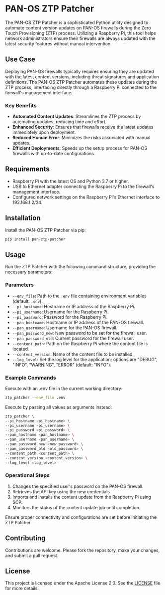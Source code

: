 # PAN-OS ZTP Patcher

The PAN-OS ZTP Patcher is a sophisticated Python utility designed to automate content version updates on PAN-OS firewalls during the Zero Touch Provisioning (ZTP) process. Utilizing a Raspberry Pi, this tool helps network administrators ensure their firewalls are always updated with the latest security features without manual intervention.

## Use Case

Deploying PAN-OS firewalls typically requires ensuring they are updated with the latest content versions, including threat signatures and application definitions. The PAN-OS ZTP Patcher automates these updates during the ZTP process, interfacing directly through a Raspberry Pi connected to the firewall's management interface.

### Key Benefits

- **Automated Content Updates**: Streamlines the ZTP process by automating updates, reducing time and effort.
- **Enhanced Security**: Ensures that firewalls receive the latest updates immediately upon deployment.
- **Reduced Human Error**: Minimizes the risks associated with manual updates.
- **Efficient Deployments**: Speeds up the setup process for PAN-OS firewalls with up-to-date configurations.

## Requirements

- Raspberry Pi with the latest OS and Python 3.7 or higher.
- USB to Ethernet adapter connecting the Raspberry Pi to the firewall's management interface.
- Configured network settings on the Raspberry Pi's Ethernet interface to 192.168.1.2/24.

## Installation

Install the PAN-OS ZTP Patcher via pip:

```bash
pip install pan-ztp-patcher
```

## Usage

Run the ZTP Patcher with the following command structure, providing the necessary parameters:

### Parameters

- `--env_file`: Path to the `.env` file containing environment variables (default: `.env`).
- `--pi_hostname`: Hostname or IP address of the Raspberry Pi.
- `--pi_username`: Username for the Raspberry Pi.
- `--pi_password`: Password for the Raspberry Pi.
- `--pan_hostname`: Hostname or IP address of the PAN-OS firewall.
- `--pan_username`: Username for the PAN-OS firewall.
- `--pan_password_new`: New password to be set for the firewall user.
- `--pan_password_old`: Current password for the firewall user.
- `--content_path`: Path on the Raspberry Pi where the content file is located.
- `--content_version`: Name of the content file to be installed.
- `--log_level`: Set the log level for the application; options are "DEBUG", "INFO", "WARNING", "ERROR" (default: "INFO").

### Example Commands

Execute with an .env file in the current working directory:

```bash
ztp_patcher --env_file .env
```

Execute by passing all values as arguments instead:

```bash
ztp_patcher \
--pi_hostname <pi_hostname> \
--pi_username <pi_username> \
--pi_password <pi_password> \
--pan_hostname <pan_hostname> \
--pan_username <pan_username> \
--pan_password_new <new_password> \
--pan_password_old <old_password> \
--content_path <content_path> \
--content_version <content_version> \
--log_level <log_level>
```

### Operational Steps

1. Changes the specified user's password on the PAN-OS firewall.
2. Retrieves the API key using the new credentials.
3. Imports and installs the content update from the Raspberry Pi using SCP.
4. Monitors the status of the content update job until completion.

Ensure proper connectivity and configurations are set before initiating the ZTP Patcher.

## Contributing

Contributions are welcome. Please fork the repository, make your changes, and submit a pull request.

## License

This project is licensed under the Apache License 2.0. See the [LICENSE](LICENSE) file for more details.
